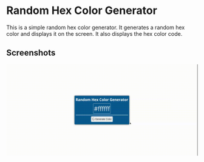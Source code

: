 # Random Hex Color Generator

This is a simple random hex color generator. It generates a random hex color and displays it on the screen. It also displays the hex color code.

## Screenshots

![Counter App](./screenshot/color.gif)
